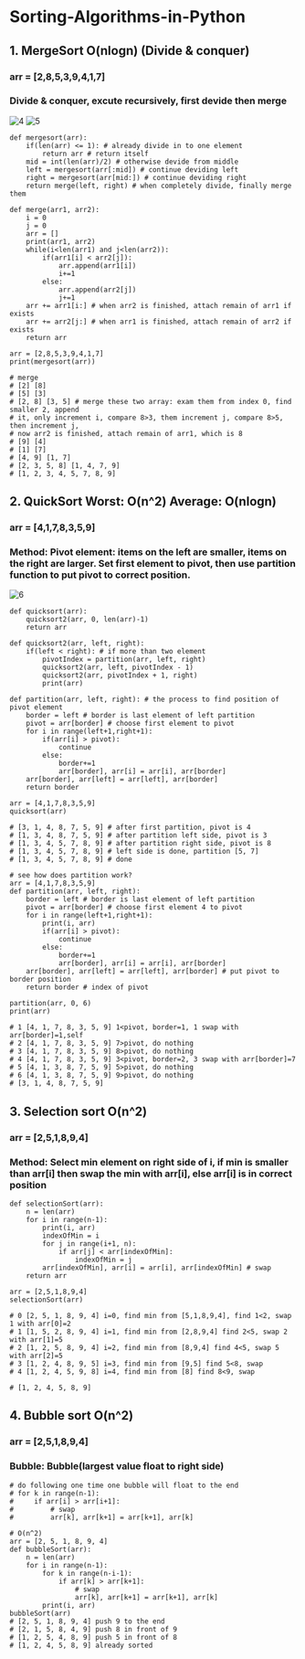 # Sorting-Algorithms-in-Python

## 1. MergeSort O(nlogn) (Divide & conquer)
### arr = [2,8,5,3,9,4,1,7] 
### Divide & conquer, excute recursively, first devide then merge

![4](https://user-images.githubusercontent.com/37478093/88377323-89ae9380-cdd1-11ea-8490-d7035f8ac3e9.png)
![5](https://user-images.githubusercontent.com/37478093/88377324-8adfc080-cdd1-11ea-9aa6-97b6ce056f2e.png)

```
def mergesort(arr):
    if(len(arr) <= 1): # already divide in to one element
        return arr # return itself
    mid = int(len(arr)/2) # otherwise devide from middle
    left = mergesort(arr[:mid]) # continue deviding left
    right = mergesort(arr[mid:]) # continue deviding right
    return merge(left, right) # when completely divide, finally merge them

def merge(arr1, arr2):
    i = 0
    j = 0
    arr = []
    print(arr1, arr2)
    while(i<len(arr1) and j<len(arr2)):
        if(arr1[i] < arr2[j]):
            arr.append(arr1[i])
            i+=1
        else:
            arr.append(arr2[j])
            j+=1
    arr += arr1[i:] # when arr2 is finished, attach remain of arr1 if exists
    arr += arr2[j:] # when arr1 is finished, attach remain of arr2 if exists
    return arr

arr = [2,8,5,3,9,4,1,7]     
print(mergesort(arr))

# merge
# [2] [8]
# [5] [3]
# [2, 8] [3, 5] # merge these two array: exam them from index 0, find smaller 2, append
# it, only increment i, compare 8>3, them increment j, compare 8>5, then increment j, 
# now arr2 is finished, attach remain of arr1, which is 8
# [9] [4]
# [1] [7]
# [4, 9] [1, 7]
# [2, 3, 5, 8] [1, 4, 7, 9]
# [1, 2, 3, 4, 5, 7, 8, 9]
```

## 2. QuickSort Worst: O(n^2) Average: O(nlogn)
### arr = [4,1,7,8,3,5,9] 
### Method: Pivot element: items on the left are smaller, items on the right are larger. Set first element to pivot, then use partition function to put pivot to correct position.

![6](https://user-images.githubusercontent.com/37478093/88377847-7ea83300-cdd2-11ea-8fc8-8ed6a121623c.png)

```
def quicksort(arr):
    quicksort2(arr, 0, len(arr)-1)
    return arr

def quicksort2(arr, left, right):
    if(left < right): # if more than two element
        pivotIndex = partition(arr, left, right)
        quicksort2(arr, left, pivotIndex - 1)
        quicksort2(arr, pivotIndex + 1, right)
        print(arr)
    
def partition(arr, left, right): # the process to find position of pivot element
    border = left # border is last element of left partition
    pivot = arr[border] # choose first element to pivot 
    for i in range(left+1,right+1):
        if(arr[i] > pivot):
            continue
        else:
            border+=1
            arr[border], arr[i] = arr[i], arr[border]
    arr[border], arr[left] = arr[left], arr[border]
    return border

arr = [4,1,7,8,3,5,9]  
quicksort(arr)

# [3, 1, 4, 8, 7, 5, 9] # after first partition, pivot is 4
# [1, 3, 4, 8, 7, 5, 9] # after partition left side, pivot is 3
# [1, 3, 4, 5, 7, 8, 9] # after partition right side, pivot is 8
# [1, 3, 4, 5, 7, 8, 9] # left side is done, partition [5, 7]
# [1, 3, 4, 5, 7, 8, 9] # done
```
```
# see how does partition work?
arr = [4,1,7,8,3,5,9]    
def partition(arr, left, right):
    border = left # border is last element of left partition
    pivot = arr[border] # choose first element 4 to pivot 
    for i in range(left+1,right+1):
        print(i, arr)
        if(arr[i] > pivot):
            continue
        else:
            border+=1
            arr[border], arr[i] = arr[i], arr[border]
    arr[border], arr[left] = arr[left], arr[border] # put pivot to border position
    return border # index of pivot

partition(arr, 0, 6)
print(arr)

# 1 [4, 1, 7, 8, 3, 5, 9] 1<pivot, border=1, 1 swap with arr[border]=1,self
# 2 [4, 1, 7, 8, 3, 5, 9] 7>pivot, do nothing
# 3 [4, 1, 7, 8, 3, 5, 9] 8>pivot, do nothing
# 4 [4, 1, 7, 8, 3, 5, 9] 3<pivot, border=2, 3 swap with arr[border]=7
# 5 [4, 1, 3, 8, 7, 5, 9] 5>pivot, do nothing
# 6 [4, 1, 3, 8, 7, 5, 9] 9>pivot, do nothing
# [3, 1, 4, 8, 7, 5, 9]
```

## 3. Selection sort O(n^2)
### arr = [2,5,1,8,9,4]
### Method: Select min element on right side of i, if min is smaller than arr[i] then swap the min with arr[i], else arr[i] is in correct position

```
def selectionSort(arr):
    n = len(arr)
    for i in range(n-1):
        print(i, arr)
        indexOfMin = i
        for j in range(i+1, n):
            if arr[j] < arr[indexOfMin]:
                indexOfMin = j
        arr[indexOfMin], arr[i] = arr[i], arr[indexOfMin] # swap
    return arr

arr = [2,5,1,8,9,4]
selectionSort(arr)

# 0 [2, 5, 1, 8, 9, 4] i=0, find min from [5,1,8,9,4], find 1<2, swap 1 with arr[0]=2
# 1 [1, 5, 2, 8, 9, 4] i=1, find min from [2,8,9,4] find 2<5, swap 2 with arr[1]=5
# 2 [1, 2, 5, 8, 9, 4] i=2, find min from [8,9,4] find 4<5, swap 5 with arr[2]=5
# 3 [1, 2, 4, 8, 9, 5] i=3, find min from [9,5] find 5<8, swap
# 4 [1, 2, 4, 5, 9, 8] i=4, find min from [8] find 8<9, swap

# [1, 2, 4, 5, 8, 9]
```

## 4. Bubble sort O(n^2)
### arr = [2,5,1,8,9,4]
### Bubble: Bubble(largest value float to right side)
```
# do following one time one bubble will float to the end
# for k in range(n-1):
#     if arr[i] > arr[i+1]:
#         # swap
#         arr[k], arr[k+1] = arr[k+1], arr[k] 

# O(n^2)
arr = [2, 5, 1, 8, 9, 4]
def bubbleSort(arr):
    n = len(arr)
    for i in range(n-1):
        for k in range(n-i-1):
            if arr[k] > arr[k+1]:
                # swap
                arr[k], arr[k+1] = arr[k+1], arr[k] 
        print(i, arr)
bubbleSort(arr)
# [2, 5, 1, 8, 9, 4] push 9 to the end
# [2, 1, 5, 8, 4, 9] push 8 in front of 9
# [1, 2, 5, 4, 8, 9] push 5 in front of 8
# [1, 2, 4, 5, 8, 9] already sorted
```

